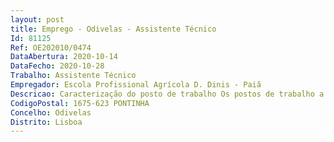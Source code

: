 ```yaml
--- 
layout: post
title: Emprego - Odivelas - Assistente Técnico
Id: 81125
Ref: OE202010/0474
DataAbertura: 2020-10-14
DataFecho: 2020-10-28
Trabalho: Assistente Técnico
Empregador: Escola Profissional Agrícola D. Dinis - Paiã
Descricao: Caracterização do posto de trabalho Os postos de trabalho a ocupar caracterizam se pelo exercício de funções na categoria de assistente técnico, tal como descrito no Anexo referido no n.º 2 do artigo 88.º da LTFP, para os serviços administrativos dos agrupamentos de escolas ou escolas não agrupadas, compreendendo designadamente as atividades inerentes à gestão de alunos, pessoal, orçamento, contabilidade, património, aprovisionamento, secretaria, arquivo e expediente.
CodigoPostal: 1675-623 PONTINHA
Concelho: Odivelas
Distrito: Lisboa
--- 
```

